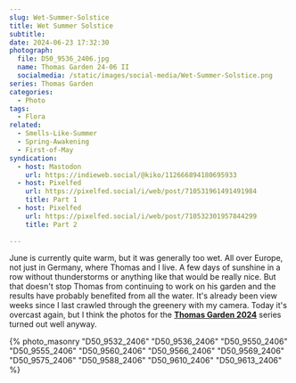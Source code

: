 ```yaml
---
slug: Wet-Summer-Solstice
title: Wet Summer Solstice
subtitle:
date: 2024-06-23 17:32:30
photograph:
  file: D50_9536_2406.jpg
  name: Thomas Garden 24-06 II
  socialmedia: /static/images/social-media/Wet-Summer-Solstice.png
series: Thomas Garden
categories:
  - Photo
tags:
  - Flora
related:
  - Smells-Like-Summer
  - Spring-Awakening
  - First-of-May
syndication:
  - host: Mastodon
    url: https://indieweb.social/@kiko/112666894180695933
  - host: Pixelfed
    url: https://pixelfed.social/i/web/post/710531961491491984
    title: Part 1
  - host: Pixelfed
    url: https://pixelfed.social/i/web/post/710532301957844299
    title: Part 2
  
---
```


June is currently quite warm, but it was generally too wet. All over Europe, not just in Germany, where Thomas and I live. A few days of sunshine in a row without thunderstorms or anything like that would be really nice. But that doesn't stop Thomas from continuing to work on his garden and the results have probably benefited from all the water. It's already been view weeks since I last crawled through the greenery with my camera. Today it's overcast again, but I think the photos for the [**Thomas Garden 2024**](/series/thomas-garden/) series turned out well anyway.

<!-- more -->

{% photo_masonry
  "D50_9532_2406"
  "D50_9536_2406"
  "D50_9550_2406"
  "D50_9555_2406"
  "D50_9560_2406"
  "D50_9566_2406"
  "D50_9569_2406"
  "D50_9575_2406"
  "D50_9588_2406"
  "D50_9610_2406"
  "D50_9613_2406"
%}
